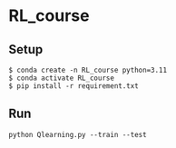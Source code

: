 # RL_course

## Setup

```shell
$ conda create -n RL_course python=3.11
$ conda activate RL_course
$ pip install -r requirement.txt
```

## Run

```shell
python Qlearning.py --train --test
```